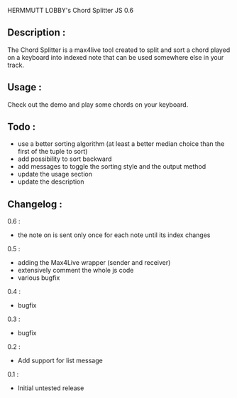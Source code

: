 HERMMUTT LOBBY's Chord Splitter JS 0.6

Description :
-------------
The Chord Splitter is a max4live tool created to split and sort a chord played on a keyboard into indexed note that can be used somewhere else in your track.

Usage :
-------
Check out the demo and play some chords on your keyboard.

Todo :
------
* use a better sorting algorithm (at least a better median choice than the first of the tuple to sort)
* add possibility to sort backward 
* add messages to toggle the sorting style and the output method
* update the usage section
* update the description

Changelog :
-----------
0.6 :
* the note on is sent only once for each note until its index changes

0.5 :
* adding the Max4Live wrapper (sender and receiver)
* extensively comment the whole js code
* various bugfix

0.4 :
* bugfix

0.3 :
* bugfix

0.2 : 
* Add support for list message

0.1 :
* Initial untested release